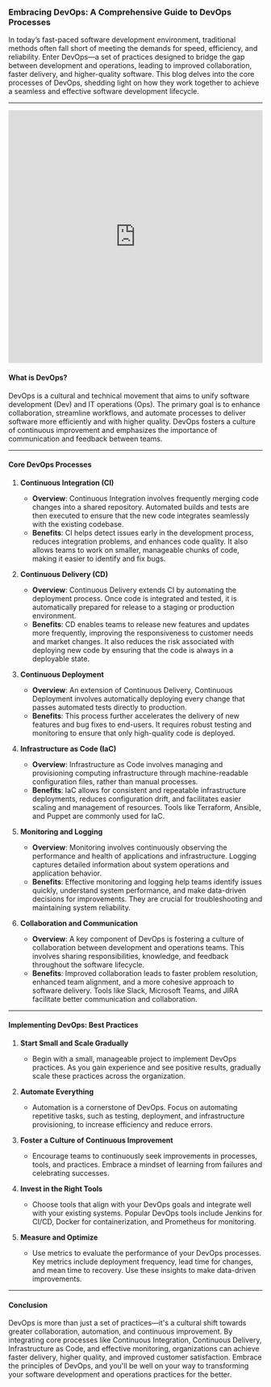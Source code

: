 ### Embracing DevOps: A Comprehensive Guide to DevOps Processes

In today’s fast-paced software development environment, traditional methods often fall short of meeting the demands for speed, efficiency, and reliability. Enter DevOps—a set of practices designed to bridge the gap between development and operations, leading to improved collaboration, faster delivery, and higher-quality software. This blog delves into the core processes of DevOps, shedding light on how they work together to achieve a seamless and effective software development lifecycle.

---

<iframe frameborder="0" style="width:100%;height:500px;" src="https://viewer.diagrams.net/?tags=%7B%7D&lightbox=1&highlight=0000ff&edit=_blank&layers=1&nav=1#R%3Cmxfile%3E%3Cdiagram%20name%3D%22Page-1%22%20id%3D%22X0izi7nJEwgqk9eCMMi-%22%3E3VtXk%2BJIEv4187gbQqaneQREgxhKNCCM9HIBghVyQLQEMr%2F%2BMsvIQPf0TsQ93W7MIJXNSvOlKc0PZRDno4%2Fd9UQuh2P0Q5YO%2BQ9F%2FyHLrz9V%2BBsbCtagKrzB%2B%2FAPrKlTNyz98sgbJd568w%2FHpDUwvVyi1L%2B2G93L%2BXx001bb7uPjkrWH%2FXOJ2rted97xqWHp7qLn1o1%2FSE%2B8tfPSrTvGR9878a1f5Z%2BsI96JwfwkyWl3uGSNJmX4Qxl8XC4pe4rzwTFC3gm%2BsHlvX%2FRWhH0cz%2Bm%2FmSB%2FzMK%2FXob%2FpPZf3f%2F86ibRyPn4i69y30U3fmBObFoIDgDdV3z0Y8qq%2Fv34kfrAoOluf4zeL4mf%2Bpcz9O8vaXqJYUCEHf2dG3ofl9v5MLhElw%2B6lPIP%2Fa%2BxRi%2FyPZybXq7QukuuTIT%2F%2BPkRqO7TLXuiVRIt8HzYpbsfSo%2B9ym%2FJ3fsh9%2FMYzjt4H5uyU%2FTV%2FSa%2FueU1sEvJ340Xkqtf7lPZLJzNm7TbOpEtd9P9pntzC%2B3uxu59fyaB4VfzwtY8pd9x4%2By2VybnqbwIpvI6cTadaH9elNNyeCPLV98Yn9L9SCtncXTbKWZgb%2FvR%2B3JyOYwX2cx%2FvR%2BUgzJt9E3jbuEU3ZsN67hK%2F2TL63Iq1%2F0NWgpnZHeN%2BCQdxr2XadGFldzboSSMnnKozazwTnTjDidI3XgRT7emBrSdjoMOnI%2FUtJ3NuzOKsr28uDZpc%2BVuuNv2oS%2B8wTOc1YwcpE9e3fbxWppKi9Vi0C1xnjuCsUspm8YLyRkY3nHUSYB3L67inJ%2FOe3ZLds7Xgui9bKqgbKo5vzmTkcH4O67Z4IO6HwF%2FWnKBXQpNIVyGxAq12bLLxsE%2Bh3hduHJ03weST5ZqDmtdHV3ycV1i9TQShBK27eO0tOW3zLGusrOdlDvQi%2FelkU2DsJgGxPulGxLRVx1TtxNDB9osLyU6SYk1vML8mi%2FWNdzLJpUp8OJ0PK8LZ93196Ouv1VMCc52Qp6Kc%2BEe7tgD%2BYRdI%2BhnxwHSHEUHaXI%2FAp1k0MsM3ZWnwbwwdBt%2BUZamdNzkuH60j99g7VVqx2%2FBTj4Ue2V9c%2FTrzdm63idzfzJeZi9M31Zd49wvnK0ZuWcnMgI1NpTTaVbmzfPQszhj54pr2ijL0boA20n2itE1fCKDtuIf3xhNQAaLyI27mb0xrwd6piG0O9fDoJPa28l5t1GB1q50GHVTPDvQE%2B%2B2c7DDN9C16DaFcznnOczrPc1z4%2Bi8G3%2FeB%2BtlfL0zjAvhPQE5nvagx9CeE%2BCro6yvQLu0l3Og8e1Gzx8MM6ETwMvU2Szk3WatcN2QH3QjOGwngB%2BaBHSejpt1ATIoD7GbEz0sZtYc6KrtdxabKN8OGaiaqa%2FymUUe%2BzXol8yBCn1hx7SG7f5zH3RlfXdHINvtQuPna9IDfD5Ernw6OaOuAv3FQ7%2By22jhXnHT3QjOLp8kygt9qHw1DuSg7jad6zFehzj2q3EHGXnsIf%2BAT70Hug8wZ3E%2FFB08fzoD3sO8D1c2T%2B5o9QJzb0jvdAv64Uvqwx4ve5nqhjoNXMkMehKhfOn6u3gdALbc96h%2FGy1wLLAPC%2FYeUz4FINe7C3ZuyE5M%2F%2FcND3hzP4Bd7DagN7Fz2o%2FNWs%2Bz8BXwqMLDWayd9pt1SO2vrGzhDGcDXkwEXiCPJdQfV3ZA3yWwoQXSU%2B5Hb5Kz9FKQZ0bA6xA%2F489ENUu782tpgI%2Ba%2BKZqW8nkfby4HkZ5xFcHj7RIHGuYzSxDNgc4cjV6OztLKX8fdHlvTTf4N6qzjjK5H7a9wgzmKVkCdoxB589mDDiT4qqMzvx0GK0uz3Thc%2Bi%2F%2B3ZwHA1%2FDubh62EUSYAnHuXXmVHIzm3LRqD1KZ4t%2BwPEM%2BOtwjPv1xDsfjwBnwo82Myvn9A8eR%2B5bN2Y4hTu35laRnP%2F33JlxrginyJnO7%2Fh7M92GViVxMrdCDUK%2BOlLZUPqk9%2Bf1M3gpBZYTHQYqMBZG7SE9TcphX0ye7u48L3oM5%2F%2FaIWgmdrN2SC3jNRW1sUhfpMASSJu0eVhHCWozU4cJXv9EoDnU2bDuTIDD4ZStqyVAugtT3XvRvS1AV4OfwkZZBJ4tWKvD7Vp0OtMdVJOg2FnpxOwHpIbg56HfyzuBab6PJ8GE2Ja7o2UdjIDLTC3F4%2Btv4L14U%2FQ0%2ByylxBfVWYDCb2fCu03YtmpCR7U9LMO7CEvwSNOA6OwCxzjwpge6y%2F4HAvnuKwtsgvTVztkyegxRiQDyd%2FM0sN9ytlSomuyffic2CsAOVVzRIDmENdPSAFIWmQZnPM2s9yEjDzw0Cttr7vwPk9M7B%2FbQNdQsfT2mY6%2BcW9p2qB7br0L7TybF0Qx0C8FzgDowqwbo6E9yIhbWALyjn7ppEB%2BA3IncB6gc16agXf9A13rtHXN%2FVNde0Ty%2F4GuEZCBl5jBKSADiPIQWYC2qdW7gR3Bu4HvqtAt0JWqn9B%2BotGxdO5Kc4tqTlG3T0o6vgwTwsdN9X7A%2BkG%2BdC%2F2O8P3YKLDfJAlRjFeDrqA42SqC4EBtLo38w10SrdB78EWQFdADjfTCpm%2BDfpwFhw7T9hvSMeA7SizDc6D9SgtWU7pZ33abMT7fLYPWfI1QD%2FpPGwbqBKOYWdBGnu4L30G3gBPsvY4%2Bu7he9HgIfA85LTx%2FQdqZ7akvAoo71ibxPicCblIbA9J7FHUfGVjTSvicqT9OVtz3ng%2BNfqFLMSaofYgZzwD%2Fioz5IUFmU%2B1vs3nU96CNwK7XlE8UplccF2hWx6jsQAaQI6z8cWflk0Mz%2B5O%2BXtMB2xSvvHEiI3ZTHfz6UAqAX802Ftre%2BFvfI5KHn2O%2BqnPARuHKE3aDXh2gc86X8FvRz8QOWNGFUCEWkw3Zgci79NhDF4VoxmIlFxloQFWYLRy3Y%2ByF6PsZWZ5GpplAlEQ4EcoVTytZFLZnl3Z2WzQxNpKR7C%2F5DqQUh3bkgf7ZfbO7JZoXN4dlLddCN1pypvp8rykdgK%2BVlWFnYBdMp3UAUuDhUVQ1lTvskzoREO%2FhI3gr8bGDMEuI267rrDLUvTNrBPvs%2Fk%2BQ76G0EtqNwxT2Fm4LTMdN2NS2001jr6rzAYaPOS4wviXZdzOKa8qO9cFvhm1%2FdG5HP%2F0BkbqNUZWGKpTHBB2Jp7VRn8lC74m8Kkt5wo%2FGbbmSDefL%2FP5WmW7ZQQeTC0BR1EuaNOgW0RhsiENez29GP5r225ep7L70CKiUsxIQNfBn4Xp7JuolAQgR4hbgAbIplfw7Gpk2YpK0f6ZzS3Z%2BtyfsqxLX%2FnvkXlxNmuMR%2BQZYAfvf7LzPuzocS9Mn%2FkK7mNedt%2FHWmQri7vrdzDnk8Hjdtx4xXLPOv%2BOd5s8mfkkI7qrLnQX82vEEBOQAiUhEYyzN6SFmDOK9MKK%2BwaNgIS1DglH0Dn89nLqyahWw1o4bmsXsyVoAPVMQ4H0KFEeqRnQxqOqkVdQa9uQvNJeupdAaTo2pW1vtoQRmhl6GKnJB18CT7vqQJQHv4sXo6JPwrysBPogYgtxHLUM9jth1kitpNJQiE75Pkg387YJH0etZoe%2Fsffo6WqPp6P3FqghvJuw4n7ZHtsTHv%2FCLTNp0zSRgX8lkSGKgKiV7f1MU4OWhmeuECAXUYOw%2Bsr6xzxi4GuZo8%2FHVcgyFv21B2%2FQzK2%2BbwDNOZEbdPIo4Gkstp9tgUpN1BC%2Fktv25BIfx%2FhrifMyuQq5u02E%2BlzWGI1jNKyCLmC20tlT9MHM4C2oopYqehlqFVrB827QWjOtoxMjrfj9uAaNEiu7EXops0wCor%2BSgO0Aolg001FIkUmQWWjmGTOeIeivrTLPNKnpC7y08iBlKOwWz6HV3k9EZh63PYnbF3qdOuKsolg8w1J4GBwbalxXWJQkzokRJ%2BXDImhF20vu2ZeUJwzR66ha5mPziqf02a09az1WaezVqZ4pVjD%2BcmzKubdFWVNcqaNMj3u2CnsURpOLXoZ7NObdapwZMk9G6W96VB6tYL8vichaY3QtysrT08gbeZNR3ogoG%2BSVc4%2Be8zE8Kh8%2BePoh12nqOStambzFObFdRL4MSwX%2F5iXqioe60mHZR%2FUOumbz90qXXgAjCxNohCgIsabKIp4w4Pyt7VObBNugOv2MC712dkNtUaps6zsceLL7Khsj2hdzCvc5UnnAWIpXF9CpHHxVamJ0UUWiWUozriXLwLheJo3spKgxYXKhNFXY3MCCKit6nI%2B%2FzhftRPgoub0ulwU%2Fi5A581nh5z4LdYlWHibCxzz7gQHF5tZ7lRmORNSZNX7nYs02rlI9sTWgv9yxaPjCeNCwo2ffJddyefKnmJU19VMBu2rr6%2BP7GPESqz2o%2Byu0n6KWncCUeVJjmauxyP0BC4XPrrJ6wAaL2yaz3bS2bYGpPSEHFrWibhZij14DP4cai608luGItSy%2BVgsjn3G6kfnIvL96ZhlIM7saVpE%2FVrFIKTLoKvNVqghdYCuvmtQ%2BgGcA7GxKGxfnFR8%2BxdDNt9gZVPFmHSMWLGNi%2BG2Xj1UNjpMUB4fac2WiUdlYcszgcxh%2FuH9r7GWyvQoWZ550EqxuBGJZk2INSUgwh2gf3%2FFsRuvdLCffZxztKkG79%2FEN7x1LFW%2Bhlf7zxbm4BT9%2BpMe80cQv0kfHS3xMPwoYInpf%2BKU%2B%2F6rhlb9mjU8ElNe%2FO6%2Bs%2BdT4QKAjvgfY8S8TvGr1%2BvIeHvj9%2FR%2Fc5cv%2F93f50SH4zd1v0MsI3v1ustTZOvRuvr47%2FmbeoIv3eI178lOCVZvf3GfjnZ02Vdg42Kd5b4w25PN6ErG3UeRGr%2Fm%2Fv%2B8N0ba8GY1h539439ua%2B2%2Fve%2BtKuMi0LW2Od4uAdc8V6boad3bjbsfVhzIppPybahxiTWfKfPLDXVhj18Fue13Zm%2FzDeKNUXvGrCGNwGjpboHxjQta%2BDn99nuM%2FVQmHMmDtd%2Fd1JcQoGeAP0lbSG5Ei%2FPROqq4ywLr6F1UGUQd8rrNLq84MIsi6zg5ZSmAAOiJn3A5GXOB1OyatDEAWA54MqCkA3VXweLDrimZs4DlFf8Iiy%2FmNLHkbvQcJIdvJlLp229cJvWuBLIhpRUIs%2B0YA%2BWc6Iu6q8Y4Ivn5E3odq7NNNiYX3ePNvbkoA83WjMPUhxhsp%2BgLIyxRz8C94%2FVVF5w947QI%2F5sC%2FlcQj6Zup0%2BwLs0L0nuXUItC2ot4RtBnvo1jdDT28NUxnWEsGbYI5KvTj3ZQCEQV%2FrzItvIdjUQDw1AzsxORZG8yXzCLLac17BHuj1hVC1jZww8B7LxmjFVgT69uYVWCkBZktcJiuCfKyIKvFWjaMA33RgP4c5nVoLZN6Y4LRYFHdkwSrhOmVyGbmVBfoHSCrbMCevGaLtfKgRyPHGeMN3qEpsK6CUR%2F7Jbl4t8uVWKNT3bvw6MAu8esZV6ZRZ9CjeyJdjG80OmbZAc0%2B8D4Sec8qB3VkhjKhkQ5aMtqLwiIuF%2BwAbQLspsD2sMBaJY5lvMmafMV7Bgn4w3myojVNfuYOq8IZLPJYctlghKrT6C3HqBEjN5YJDzEixCyYRX6WLaI2vt%2BQ8k%2FQQjCy0fn%2BTK4ZYXQUjI6Q0eEL%2FiEdBqNjQ9i5QOawjpA56i%2BcgesLZAK0ush0M6cVELonrerB%2BbCtp%2BIapjVv1ImFnlD961A9AXtAPSFyltZ7uTK73xV8C9MG3zTkQcW3DdVp0HHOryVdW%2BH8ypksXc7boajaYPVOwfOjzD59joWtZAwD8X5SJ0mNlT2s%2BsD5FgGXfZNHCeURZDJMR5CXbwGvgvK57Fwm00tma%2FTuOmzwy4X1ba6fK1pHB91Fm0uFvvM5OIbLss%2FpEfbLZDZDXRb0WIDHwZqNK7LGOJI0xpW0mgXj6B4%2B36vx26gCCPoSSh%2FNPpF2yIqpbDjWwR6mTnUvZ2c2uD5GAbXJSs%2FodwIp5yH7BoHq45sOmQBdw0Qef%2F4s%2BJfTjIzerWKFDvUBK9VcB2k24NG7WCIT7gMzoUPc7wkdonqcMB3CqiLoesH5%2FcVzjSVNfZAa%2BjBMm3pDfQNgZu0bUCaVb0CZCN%2BQMLtDHlM7SHk%2Fpdkuv9I%2FYctsv0p2zB9w3aE6LnSL6anF5MOwJGNYInBOb%2BFOwnAHq5q0vaQZmCXwiCQVri2pXVFcq%2BhguNHERUaH8CmUjpPgJ9qmOhP8BNuc6aHAD6DN0xh%2BgL9orrUUtuzVPpLGMsIPUF3rcD0GHyGyUdDToKcwnwJn0l3mU3yM2tCn8POLGIl9MyIxfxMK35jDmhB5SArPrNGXYUWT%2BrR56Wms3ea452HlA%2FTZprpnlmBPOvxSO3D%2BPFZCr%2FTdVyUqRhF470PrFhDJgFWVTzfXr3VUVN1Qw%2FpffBXFviB5vrsqF9ZKBY2v7q448ig0uqB1d9QiW2ERCFgtvdVlUYopc9SnaCS4z6Maem%2BTsXH0q51qnYSvI7wARwYXtI7QG2CzxC8EqHRVGmHRuw9uhcwboMbVKO9TWjlq9ZJaA5EO7i2xbUUwAlMBYSAOpTefPNqC8y6xVilQGDQC1n%2F4auipAvFJxgHxWuv7nzq3Ed%2F55F995%2FOOX9Apc%2B9IvwVQO63vdUZR6Y7y09G63vayFmFsW3%2BFGeK3PRAxiy9kPcR06bmC4uKXB4O%2Bxr5tXj3fZcbafR9TXVB2m4W0g%2Bh5ht9Yjk7RbnO4HPAdv0IL5q0vNlpfUzVtoGw%2F02%2FEPVqG%2BR9VYpROuxLzU%2Fu7q35SjPn5t%2FTzk2KMov4tvfxxPQZe63%2B3Qfsa%2F%2FhFGf4X%3C%2Fdiagram%3E%3C%2Fmxfile%3E"></iframe>

#### **What is DevOps?**

DevOps is a cultural and technical movement that aims to unify software development (Dev) and IT operations (Ops). The primary goal is to enhance collaboration, streamline workflows, and automate processes to deliver software more efficiently and with higher quality. DevOps fosters a culture of continuous improvement and emphasizes the importance of communication and feedback between teams.

---

#### **Core DevOps Processes**

1. **Continuous Integration (CI)**
   - **Overview**: Continuous Integration involves frequently merging code changes into a shared repository. Automated builds and tests are then executed to ensure that the new code integrates seamlessly with the existing codebase.
   - **Benefits**: CI helps detect issues early in the development process, reduces integration problems, and enhances code quality. It also allows teams to work on smaller, manageable chunks of code, making it easier to identify and fix bugs.

2. **Continuous Delivery (CD)**
   - **Overview**: Continuous Delivery extends CI by automating the deployment process. Once code is integrated and tested, it is automatically prepared for release to a staging or production environment.
   - **Benefits**: CD enables teams to release new features and updates more frequently, improving the responsiveness to customer needs and market changes. It also reduces the risk associated with deploying new code by ensuring that the code is always in a deployable state.

3. **Continuous Deployment**
   - **Overview**: An extension of Continuous Delivery, Continuous Deployment involves automatically deploying every change that passes automated tests directly to production.
   - **Benefits**: This process further accelerates the delivery of new features and bug fixes to end-users. It requires robust testing and monitoring to ensure that only high-quality code is deployed.

4. **Infrastructure as Code (IaC)**
   - **Overview**: Infrastructure as Code involves managing and provisioning computing infrastructure through machine-readable configuration files, rather than manual processes.
   - **Benefits**: IaC allows for consistent and repeatable infrastructure deployments, reduces configuration drift, and facilitates easier scaling and management of resources. Tools like Terraform, Ansible, and Puppet are commonly used for IaC.

5. **Monitoring and Logging**
   - **Overview**: Monitoring involves continuously observing the performance and health of applications and infrastructure. Logging captures detailed information about system operations and application behavior.
   - **Benefits**: Effective monitoring and logging help teams identify issues quickly, understand system performance, and make data-driven decisions for improvements. They are crucial for troubleshooting and maintaining system reliability.

6. **Collaboration and Communication**
   - **Overview**: A key component of DevOps is fostering a culture of collaboration between development and operations teams. This involves sharing responsibilities, knowledge, and feedback throughout the software lifecycle.
   - **Benefits**: Improved collaboration leads to faster problem resolution, enhanced team alignment, and a more cohesive approach to software delivery. Tools like Slack, Microsoft Teams, and JIRA facilitate better communication and collaboration.

---

#### **Implementing DevOps: Best Practices**

1. **Start Small and Scale Gradually**
   - Begin with a small, manageable project to implement DevOps practices. As you gain experience and see positive results, gradually scale these practices across the organization.

2. **Automate Everything**
   - Automation is a cornerstone of DevOps. Focus on automating repetitive tasks, such as testing, deployment, and infrastructure provisioning, to increase efficiency and reduce errors.

3. **Foster a Culture of Continuous Improvement**
   - Encourage teams to continuously seek improvements in processes, tools, and practices. Embrace a mindset of learning from failures and celebrating successes.

4. **Invest in the Right Tools**
   - Choose tools that align with your DevOps goals and integrate well with your existing systems. Popular DevOps tools include Jenkins for CI/CD, Docker for containerization, and Prometheus for monitoring.

5. **Measure and Optimize**
   - Use metrics to evaluate the performance of your DevOps processes. Key metrics include deployment frequency, lead time for changes, and mean time to recovery. Use these insights to make data-driven improvements.

---

#### **Conclusion**

DevOps is more than just a set of practices—it's a cultural shift towards greater collaboration, automation, and continuous improvement. By integrating core processes like Continuous Integration, Continuous Delivery, Infrastructure as Code, and effective monitoring, organizations can achieve faster delivery, higher quality, and improved customer satisfaction. Embrace the principles of DevOps, and you'll be well on your way to transforming your software development and operations practices for the better.
